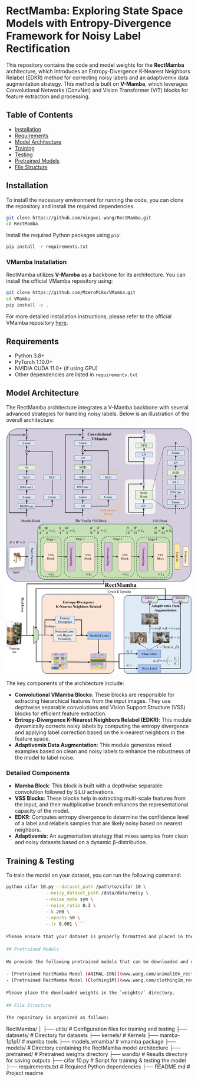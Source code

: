 
# RectMamba: Exploring State Space Models with Entropy-Divergence Framework for Noisy Label Rectification

This repository contains the code and model weights for the **RectMamba** architecture, which introduces an Entropy-Divergence K-Nearest Neighbors Relabel (EDKR) method for correcting noisy labels and an adaptivemix data augmentation strategy. This method is built on **V-Mamba**, which leverages Convolutional Networks (ConvNet) and Vision Transformer (ViT) blocks for feature extraction and processing.

## Table of Contents
- [Installation](#installation)
- [Requirements](#requirements)
- [Model Architecture](#model-architecture)
- [Training](#training)
- [Testing](#testing)
- [Pretrained Models](#pretrained-models)
- [File Structure](#file-structure)

## Installation

To install the necessary environment for running the code, you can clone the repository and install the required dependencies.

```bash
git clone https://github.com/ningwei-wang/RectMamba.git
cd RectMamba
```

Install the required Python packages using `pip`:

```bash
pip install -r requirements.txt
```

### VMamba Installation

RectMamba utilizes **V-Mamba** as a backbone for its architecture. You can install the official VMamba repository using:

```bash
git clone https://github.com/MzeroMiko/VMamba.git
cd VMamba
pip install -e .
```

For more detailed installation instructions, please refer to the official VMamba repository [here](https://github.com/MzeroMiko/VMamba).

## Requirements

- Python 3.8+
- PyTorch 1.10.0+
- NVIDIA CUDA 11.0+ (if using GPU)
- Other dependencies are listed in `requirements.txt`

## Model Architecture

The RectMamba architecture integrates a V-Mamba backbone with several advanced strategies for handling noisy labels. Below is an illustration of the overall architecture:

![Architecture](./figure/architecture.png)

The key components of the architecture include:
- **Convolutional VMamba Blocks**: These blocks are responsible for extracting hierarchical features from the input images. They use depthwise separable convolutions and Vision Support Structure (VSS) blocks for efficient feature extraction.
- **Entropy-Divergence K-Nearest Neighbors Relabel (EDKR)**: This module dynamically corrects noisy labels by computing the entropy divergence and applying label correction based on the k-nearest neighbors in the feature space.
- **Adaptivemix Data Augmentation**: This module generates mixed examples based on clean and noisy labels to enhance the robustness of the model to label noise.

### Detailed Components
- **Mamba Block**: This block is built with a depthwise separable convolution followed by SiLU activations.
- **VSS Blocks**: These blocks help in extracting multi-scale features from the input, and their multiplicative branch enhances the representational capacity of the model.
- **EDKR**: Computes entropy divergence to determine the confidence level of a label and relabels samples that are likely noisy based on nearest neighbors.
- **Adaptivemix**: An augmentation strategy that mixes samples from clean and noisy datasets based on a dynamic β-distribution.

## Training & Testing

To train the model on your dataset, you can run the following command:

```bash
python cifar 10.py --dataset_path /path/to/cifar 10 \
               --noisy_dataset_path /data/data/noisy \
               --noise_mode sym \
               --noise_ratio 0.3 \
               --k 200 \
               --epochs 50 \
               --lr 0.001 \```

Please ensure that your dataset is properly formatted and placed in the `data/` directory. You can modify the training configuration in the provided YAML files.

## Pretrained Models

We provide the following pretrained models that can be downloaded and used for inference:

- [Pretrained RectMamba Model (ANIMAL-10N)](www.wang.com/animal10n_rectmamba.pth)
- [Pretrained RectMamba Model (Clothing1M)](www.wang.com/clothing1m_rectmamba.pth)

Please place the downloaded weights in the `weights/` directory.

## File Structure

The repository is organized as follows:

```
RectMamba/
│
├── utils/                  # Configuration files for training and testing
├── datasets/                     # Directory for datasets
├── kernels/                     # Kernels 
├── mamba-1p1p1/        # mamba tools 
├── models_vmamba/        # vmamba package 
├── models/                   # Directory containing the RectMamba model architecture
├── pretrained/                  # Pretrained weights directory
├── wandb/                  # Results directory for saving outputs
├── cifar 10.py                  # Script for training & testing the model
├── requirements.txt          # Required Python dependencies
├── README.md                 # Project readme
```

```

